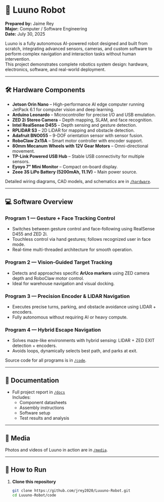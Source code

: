 # 🤖 Luuno Robot

**Prepared by:** Jaime Rey  
**Major:** Computer / Software Engineering  
**Date:** July 30, 2025  

Luuno is a fully autonomous AI-powered robot designed and built from scratch, integrating advanced sensors, cameras, and custom software to perform complex navigation and interaction tasks without human intervention.  
This project demonstrates complete robotics system design: hardware, electronics, software, and real-world deployment.

---

## 🛠 Hardware Components

- **Jetson Orin Nano** – High-performance AI edge computer running JetPack 6.1 for computer vision and deep learning.
- **Arduino Leonardo** – Microcontroller for precise I/O and USB emulation.
- **ZED 2i Stereo Camera** – Depth mapping, SLAM, and face recognition.
- **Intel RealSense D455** – Depth sensing and gesture detection.
- **RPLIDAR S3** – 2D LiDAR for mapping and obstacle detection.
- **Adafruit BNO055** – 9-DOF orientation sensor with sensor fusion.
- **RoboClaw 2x15A** – Smart motor controller with encoder support.
- **80mm Mecanum Wheels with 12V Gear Motors** – Omni-directional movement.
- **TP-Link Powered USB Hub** – Stable USB connectivity for multiple sensors.
- **Eyoyo 7" Mini Monitor** – Compact on-board display.
- **Zeee 3S LiPo Battery (5200mAh, 11.1V)** – Main power source.

Detailed wiring diagrams, CAD models, and schematics are in [`/hardware`](hardware).

---

## 💻 Software Overview

### **Program 1 — Gesture + Face Tracking Control**
- Switches between gesture control and face-following using RealSense D455 and ZED 2i.
- Touchless control via hand gestures; follows recognized user in face mode.
- Real-time multi-threaded architecture for smooth operation.

### **Program 2 — Vision-Guided Target Tracking**
- Detects and approaches specific **ArUco markers** using ZED camera depth and RoboClaw motor control.
- Ideal for warehouse navigation and visual docking.

### **Program 3 — Precision Encoder & LIDAR Navigation**
- Executes precise turns, parking, and obstacle avoidance using LIDAR + encoders.
- Fully autonomous without requiring AI or heavy compute.

### **Program 4 — Hybrid Escape Navigation**
- Solves maze-like environments with hybrid sensing: LIDAR + ZED EXIT detection + encoders.
- Avoids loops, dynamically selects best path, and parks at exit.

Source code for all programs is in [`/code`](code).

---

## 📄 Documentation
- Full project report in [`/docs`](docs)  
  Includes:
  - Component datasheets
  - Assembly instructions
  - Software setup
  - Test results and analysis

---

## 📸 Media
Photos and videos of Luuno in action are in [`/media`](media).

---

## 🚀 How to Run

1. **Clone this repository**
   ```bash
   git clone https://github.com/jrey2020/Luuuno-Robot.git
   cd Luuuno-Robot/code
